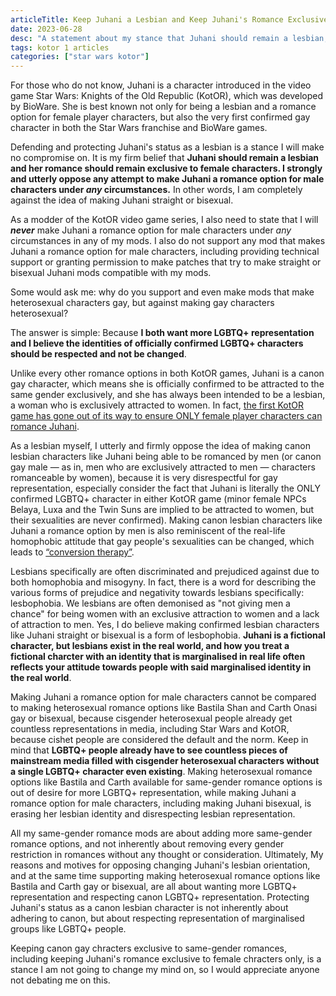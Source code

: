 ```yaml
---
articleTitle: Keep Juhani a Lesbian and Keep Juhani's Romance Exclusive to Female Characters
date: 2023-06-28
desc: "A statement about my stance that Juhani should remain a lesbian, her romance should remain exclusive to female chracters, and she should not be a romance option for male characters under any circumstances, and why."
tags: kotor 1 articles
categories: ["star wars kotor"]
---
```


For those who do not know, Juhani is a character introduced in the video game Star Wars: Knights of the Old Republic (KotOR), which was developed by BioWare. She is best known not only for being a lesbian and a romance option for female player characters, but also the very first confirmed gay character in both the Star Wars franchise and BioWare games.

Defending and protecting Juhani's status as a lesbian is a stance I will make no compromise on. It is my firm belief that **Juhani should remain a lesbian and her romance should remain exclusive to female characters. I strongly and utterly oppose any attempt to make Juhani a romance option for male characters under _any_ circumstances.** In other words, I am completely against the idea of making Juhani straight or bisexual.

As a modder of the KotOR video game series, I also need to state that I will **_never_** make Juhani a romance option for male characters under _any_ circumstances in any of my mods. I also do not support any mod that makes Juhani a romance option for male characters, including providing technical support or granting permission to make patches that try to make straight or bisexual Juhani mods compatible with my mods.

Some would ask me: why do you support and even make mods that make heterosexual characters gay, but against making gay characters heterosexual?

The answer is simple: Because **I both want more LGBTQ+ representation and I believe the identities of officially confirmed LGBTQ+ characters should be respected and not be changed**.

Unlike every other romance options in both KotOR games, Juhani is a canon gay character, which means she is officially confirmed to be attracted to the same gender exclusively, and she has always been intended to be a lesbian, a woman who is exclusively attracted to women. In fact, [the first KotOR game has gone out of its way to ensure ONLY female player characters can romance Juhani](../juhani-lesbian-evidence).

As a lesbian myself, I utterly and firmly oppose the idea of making canon lesbian characters like Juhani being able to be romanced by men (or canon gay male — as in, men who are exclusively attracted to men — characters romanceable by women), because it is very disrespectful for gay representation, especially consider the fact that Juhani is literally the ONLY confirmed LGBTQ+ character in either KotOR game (minor female NPCs Belaya, Luxa and the Twin Suns are implied to be attracted to women, but their sexualities are never confirmed). Making canon lesbian characters like Juhani a romance option by men is also reminiscent of the real-life homophobic attitude that gay people's sexualities can be changed, which leads to [“conversion therapy”](https://www.apa.org/pi/lgbt/resources/policy/conversion-therapy-facts.pdf).

Lesbians specifically are often discriminated and prejudiced against due to both homophobia and misogyny. In fact, there is a word for describing the various forms of prejudice and negativity towards lesbians specifically: lesbophobia. We lesbians are often demonised as "not giving men a chance" for being women with an exclusive attraction to women and a lack of attraction to men. Yes, I do believe making confirmed lesbian characters like Juhani straight or bisexual is a form of lesbophobia. **Juhani is a fictional character, but lesbians exist in the real world, and how you treat a fictional charcter with an identity that is marginalised in real life often reflects your attitude towards people with said marginalised identity in the real world**.

Making Juhani a romance option for male characters cannot be compared to making heterosexual romance options like Bastila Shan and Carth Onasi gay or bisexual, because cisgender heterosexual people already get countless representations in media, including Star Wars and KotOR, because cishet people are considered the default and the norm. Keep in mind that **LGBTQ+ people already have to see countless pieces of mainstream media filled with cisgender heterosexual characters without a single LGBTQ+ character even existing**. Making heterosexual romance options like Bastila and Carth available for same-gender romance options is out of desire for more LGBTQ+ representation, while making Juhani a romance option for male characters, including making Juhani bisexual, is erasing her lesbian identity and disrespecting lesbian representation.

All my same-gender romance mods are about adding more same-gender romance options, and not inherently about removing every gender restriction in romances without any thought or consideration. Ultimately, My reasons and motives for opposing changing Juhani's lesbian orientation, and at the same time supporting making heterosexual romance options like Bastila and Carth gay or bisexual, are all about wanting more LGBTQ+ representation and respecting canon LGBTQ+ representation. Protecting Juhani's status as a canon lesbian character is not inherently about adhering to canon, but about respecting representation of marginalised groups like LGBTQ+ people.

Keeping canon gay chracters exclusive to same-gender romances, including keeping Juhani's romance exclusive to female chracters only, is a stance I am not going to change my mind on, so I would appreciate anyone not debating me on this.
